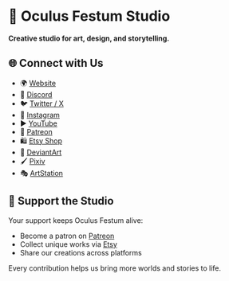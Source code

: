 # 🎨 Oculus Festum Studio  

**Creative studio for art, design, and storytelling.**  
 

## 🌐 Connect with Us  

- 🌍 [Website](https://www.oculus-festum.com/)  
- 💬 [Discord](https://discord.gg/nGehuU6emD)  
- 🐦 [Twitter / X](https://x.com/OculusFestum)  
- 📸 [Instagram](https://www.instagram.com/0culus_festum/)  
- ▶️ [YouTube](https://www.youtube.com/channel/UCvjmXRNS4xQ2-VTEI1F5q4w/)  
- 💖 [Patreon](https://www.patreon.com/c/oculus_festum)  
- 🛍️ [Etsy Shop](https://www.etsy.com/shop/OculusFestumStudio)  
- 🎨 [DeviantArt](https://www.deviantart.com/oculusfestum/)  
- 🖌️ [Pixiv](https://www.pixiv.net/en/users/117904235)  
- 🎭 [ArtStation](https://www.artstation.com/oculusfestum)  


## 🤝 Support the Studio  

Your support keeps Oculus Festum alive:  
- Become a patron on [Patreon](https://www.patreon.com/c/oculus_festum)  
- Collect unique works via [Etsy](https://www.etsy.com/shop/OculusFestumStudio)  
- Share our creations across platforms  

Every contribution helps us bring more worlds and stories to life.  
